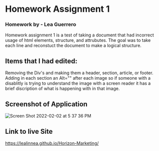 # Homework Assignment 1
### Homework by - Lea Guerrero

Homework assignment 1 is a test of taking a document that had incorrect usage of html elements, structure, and attrubutes. The goal was to take each line and reconstuct the document to make a logical structure.  
## Items that I had edited: 
Removing the Div's and making them a header, section, article, or footer. 
Adding in each section an Alt="" after each image so if someone with a disablitly is trying to understand the image with a screen reader it has a brief discription of what is happening with in that image.

## Screenshot of Application
![Screen Shot 2022-02-02 at 5 37 36 PM](https://user-images.githubusercontent.com/97196262/152255968-a8ee6658-c34f-44b6-8f38-4e7ca57eb0e5.png)

## Link to live Site
https://lealinnea.github.io/Horizon-Marketing/
